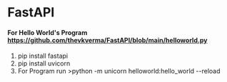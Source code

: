 # FastAPI

#### For Hello World's Program <https://github.com/thevkverma/FastAPI/blob/main/helloworld.py>
1) pip install fastapi
2) pip install uvicorn
3) For Program run >python -m unicorn helloworld:hello_world --reload
